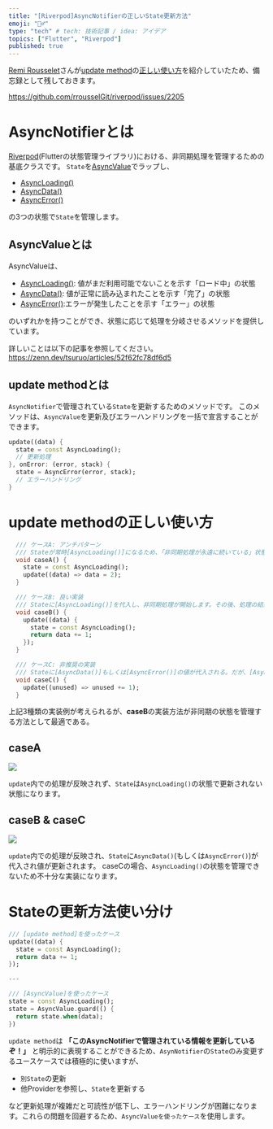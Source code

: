 ```yaml
---
title: "[Riverpod]AsyncNotifierの正しいState更新方法"
emoji: "🧘‍♂️"
type: "tech" # tech: 技術記事 / idea: アイデア
topics: ["Flutter", "Riverpod"]
published: true
---
```


[Remi Rousselet](https://github.com/rrousselGit)さんが[update method](https://pub.dev/documentation/riverpod/latest/riverpod/AsyncNotifier/update.html)の[正しい使い方](https://github.com/rrousselGit/riverpod/issues/2205)を紹介していたため、備忘録として残しておきます。

https://github.com/rrousselGit/riverpod/issues/2205

# AsyncNotifierとは
[Riverpod](https://docs-v2.riverpod.dev/)(Flutterの状態管理ライブラリ)における、非同期処理を管理するための基底クラスです。
`State`を[AsyncValue](https://pub.dev/documentation/riverpod/latest/riverpod/AsyncValue-class.html)でラップし、
- [AsyncLoading()](https://pub.dev/documentation/riverpod/latest/riverpod/AsyncLoading-class.html)
- [AsyncData()](https://pub.dev/documentation/riverpod/latest/riverpod/AsyncData-class.html)
- [AsyncError()](https://pub.dev/documentation/riverpod/latest/riverpod/AsyncError-class.html)

の3つの状態で`State`を管理します。

## AsyncValueとは
AsyncValueは、
- [AsyncLoading()](https://pub.dev/documentation/riverpod/latest/riverpod/AsyncLoading-class.html): 値がまだ利用可能でないことを示す「ロード中」の状態
- [AsyncData()](https://pub.dev/documentation/riverpod/latest/riverpod/AsyncData-class.html): 値が正常に読み込まれたことを示す「完了」の状態
- [AsyncError()](https://pub.dev/documentation/riverpod/latest/riverpod/AsyncError-class.html):エラーが発生したことを示す「エラー」の状態

のいずれかを持つことができ、状態に応じて処理を分岐させるメソッドを提供しています。

詳しいことは以下の記事を参照してください。
https://zenn.dev/tsuruo/articles/52f62fc78df6d5


## update methodとは
`AsyncNotifier`で管理されている`State`を更新するためのメソッドです。
このメソッドは、`AsyncValue`を更新及びエラーハンドリングを一括で宣言することができます。
```dart
update((data) {
  state = const AsyncLoading();
  // 更新処理
}, onError: (error, stack) {
  state = AsyncError(error, stack);
  // エラーハンドリング
}
```

# update methodの正しい使い方
```dart
  /// ケースA: アンチパターン
  /// Stateが常時[AsyncLoading()]になるため、「非同期処理が永遠に続いている」状態になる
  void caseA() {
    state = const AsyncLoading();
    update((data) => data = 2);
  }

  /// ケースB: 良い実装
  /// Stateに[AsyncLoading()]を代入し、非同期処理が開始します。その後、処理の結果が[AsyncData()]もしくは[AsyncError()]としてStateに代入される
  void caseB() {
    update((data) {
      state = const AsyncLoading();
      return data += 1;
    });
  }

  /// ケースC: 非推奨の実装
  /// Stateに[AsyncData()]もしくは[AsyncError()]の値が代入される。だが、[AsyncLoading()]にならないため、「非同期処理を実行中」の状態を把握しておらず、状態管理として不十分。
  void caseC() {
    update((unused) => unused += 1);
  }
```

上記3種類の実装例が考えられるが、**caseB**の実装方法が非同期の状態を管理する方法として最適である。

## caseA
![](https://storage.googleapis.com/zenn-user-upload/e9bf4a9a69bf-20230328.gif)

`update`内での処理が反映されず、`State`は`AsyncLoading()`の状態で更新されない状態になります。

## caseB & caseC
![](https://storage.googleapis.com/zenn-user-upload/81f8bec3dee0-20230328.gif)


`update`内での処理が反映され、`State`に`AsyncData()`(もしくは`AsyncError()`)が代入され値が更新されます。
caseCの場合、`AsyncLoading()`の状態を管理できないため不十分な実装になります。

# Stateの更新方法使い分け
```dart
/// [update method]を使ったケース
update((data) {
  state = const AsyncLoading();
  return data += 1;
});

---

/// [AsyncValue]を使ったケース
state = const AsyncLoading();
state = AsyncValue.guard(() {
  return state.when(data);
})
```

`update method`は **「このAsyncNotifierで管理されている情報を更新しているぞ！」** と明示的に表現することができるため、`AsynNotifier`の`State`のみ変更するユースケースでは積極的に使いますが、
- `別State`の更新
- 他Providerを参照し、`State`を更新する

など更新処理が複雑だと可読性が低下し、エラーハンドリングが困難になります。これらの問題を回避するため、`AsyncValueを使ったケース`を使用します。